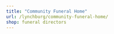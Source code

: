 ```yaml
---
title: "Community Funeral Home"
url: /lynchburg/community-funeral-home/
shop: funeral directors
---
```


